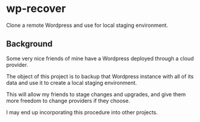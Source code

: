 # wp-recover

Clone a remote Wordpress and use for local staging environment.

## Background

Some very nice friends of mine have a Wordpress deployed through a cloud provider.

The object of this project is to backup that Wordpress instance with all of its data and use it to create a local staging environment.

This will allow my friends to stage changes and upgrades, and give them more freedom to change providers if they choose.

I may end up incorporating this procedure into other projects.
